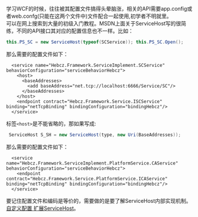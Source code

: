 学习WCF的时候，往往被其配置文件搞得头晕脑涨，相关的API需要app.config或者web.confg(只能在这两个文件中)文件配合一起使用,初学者不明就里。<br>
可以在网上搜索到大量的初级入门教程。MSDN上面关于ServiceHost写的很简练，不同的API接口其对应的配置信息也不一样。比如：<br>
```C#
this.PS_SC = new ServiceHost(typeof(SCService)); this.PS_SC.Open();
```
那么需要的配置文件如下：<br>
>
      <service name="Hebcz.Framework.ServiceImplement.SCService" behaviorConfiguration="serviceBehaviorHebcz">       
        <host>
          <baseAddresses>
            <add baseAddress="net.tcp://localhost:6666/Service/SC"/>
          </baseAddresses>
        </host>        
        <endpoint contract="Hebcz.Framework.Service.ISCService" binding="netTcpBinding" bindingConfiguration="bindingHebcz"/>
      </service>
 
 标签`<host>`是不能省略的，那如果写成:<br>
 ```C#
  ServiceHost S_SH = new ServiceHost(type, new Uri(BaseAddresses));
 ```
 那么需要的配置文件如下：<br>
 >
      <service name="Hebcz.Framework.ServiceImplement.PlatformService.CAService" behaviorConfiguration="serviceBehaviorHebcz">      
        <endpoint contract="Hebcz.Framework.Service.PlatformService.ICAService" binding="netTcpBinding" bindingConfiguration="bindingHebcz"/>
      </service>
      
要记住配置文件和编码是等价的，需要做的是要了解ServiceHost内部实现机制。<br>
[自定义配置 扩展ServiceHost](https://blog.csdn.net/vivitue/article/details/9321943)。

 
  

